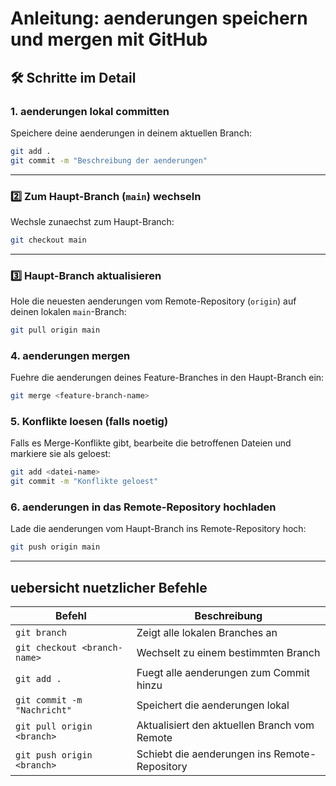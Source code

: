 # Anleitung: aenderungen speichern und mergen mit GitHub

## 🛠️ Schritte im Detail

### 1. aenderungen lokal committen

Speichere deine aenderungen in deinem aktuellen Branch:

```bash
git add .
git commit -m "Beschreibung der aenderungen"
```

---

### 2️⃣ Zum Haupt-Branch (`main`) wechseln

Wechsle zunaechst zum Haupt-Branch:

```bash
git checkout main
```

---

### 3️⃣ Haupt-Branch aktualisieren

Hole die neuesten aenderungen vom Remote-Repository (`origin`) auf deinen lokalen `main`-Branch:

```bash
git pull origin main
```

### 4. aenderungen mergen

Fuehre die aenderungen deines Feature-Branches in den Haupt-Branch ein:

```bash
git merge <feature-branch-name>
```

### 5. Konflikte loesen (falls noetig)

Falls es Merge-Konflikte gibt, bearbeite die betroffenen Dateien und markiere sie als geloest:

```bash
git add <datei-name>
git commit -m "Konflikte geloest"
```

### 6. aenderungen in das Remote-Repository hochladen

Lade die aenderungen vom Haupt-Branch ins Remote-Repository hoch:

```bash
git push origin main
```

---

## uebersicht nuetzlicher Befehle

| **Befehl**                    | **Beschreibung**                                 |
|-------------------------------|--------------------------------------------------|
| `git branch`                  | Zeigt alle lokalen Branches an                   |
| `git checkout <branch-name>`  | Wechselt zu einem bestimmten Branch              |
| `git add .`                   | Fuegt alle aenderungen zum Commit hinzu            |
| `git commit -m "Nachricht"`   | Speichert die aenderungen lokal                   |
| `git pull origin <branch>`    | Aktualisiert den aktuellen Branch vom Remote     |
| `git push origin <branch>`    | Schiebt die aenderungen ins Remote-Repository     |